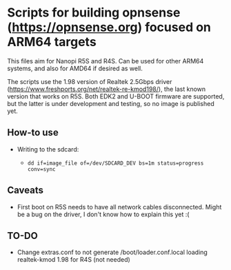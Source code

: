 # Scripts for building opnsense (https://opnsense.org) focused on ARM64 targets
This files aim for Nanopi R5S and R4S. Can be used for other ARM64 systems, and also for AMD64 if desired as well.

The scripts use the 1.98 version of Realtek 2.5Gbps driver (https://www.freshports.org/net/realtek-re-kmod198/), the last known version that works on R5S. Both EDK2 and U-BOOT firmware are supported, but the latter is under development and testing, so no image is published yet.
## How-to use
- Writing to the sdcard:
  - ```
    dd if=image_file of=/dev/SDCARD_DEV bs=1m status=progress conv=sync
    ```
## Caveats
- First boot on R5S needs to have all network cables disconnected. Might be a bug on the driver, I don't know how to explain this yet :(
## TO-DO
- Change extras.conf to not generate /boot/loader.conf.local loading realtek-kmod 1.98 for R4S (not needed)
